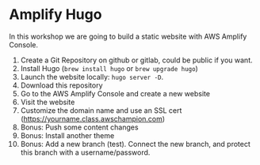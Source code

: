 # Amplify Hugo

In this workshop we are going to build a static website with AWS Amplify Console.

1. Create a Git Repository on github or gitlab, could be public if you want. 
2. Install Hugo (`brew install hugo` or `brew upgrade hugo`)
3. Launch the website locally: `hugo server -D`.
4. Download this repository
5. Go to the AWS Amplify Console and create a new website
6. Visit the website
7. Customize the domain name and use an SSL cert (https://yourname.class.awschampion.com)
8. Bonus: Push some content changes
9. Bonus: Install another theme
10. Bonus: Add a new branch (test). Connect the new branch, and protect this branch with a username/password.
